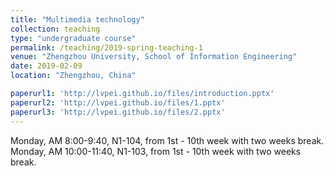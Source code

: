 ```yaml
---
title: "Multimedia technology"
collection: teaching
type: "undergraduate course"
permalink: /teaching/2019-spring-teaching-1
venue: "Zhengzhou University, School of Information Engineering"
date: 2019-02-09
location: "Zhengzhou, China"

paperurl1: 'http://lvpei.github.io/files/introduction.pptx'
paperurl2: 'http://lvpei.github.io/files/1.pptx'
paperurl3: 'http://lvpei.github.io/files/2.pptx'
---
```


Monday, AM 8:00-9:40, N1-104, from 1st - 10th week with two weeks break.    
Monday, AM 10:00-11:40, N1-103, from 1st - 10th week with two weeks break.